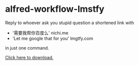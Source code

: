 # alfred-workflow-lmstfy
Reply to whoever ask you stupid question a shortened link with 

- '需要我帮你百度么' nichi.me 
- 'Let me google that for you' lmgtfy.com 

in just one command.


[Click here to download.](https://github.com/quentin-chen/alfred-workflow-lmstfy/raw/master/LMSTFY.alfredworkflow)
